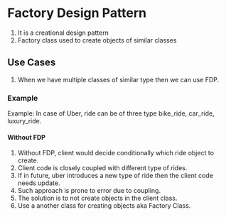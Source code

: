# Factory Design Pattern
1. It is a creational design pattern
2. Factory class used to create objects of similar classes

## Use Cases
1. When we have multiple classes of similar type then we can use FDP.

### Example
Example: In case of Uber, ride can be of three type bike_ride, car_ride, luxury_ride.

#### Without FDP
1. Without FDP, client would decide conditionally which ride object to create.
2. Client code is closely coupled with different type of rides.
3. If in future, uber introduces a new type of ride then the client code needs update. 
4. Such approach is prone to error due to coupling.
5. The solution is to not create objects in the client class.
6. Use a another class for creating objects aka Factory Class.


 

